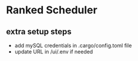 


# Ranked Scheduler


## extra setup steps
- add mySQL credentials in .cargo/config.toml file
- update URL in /ui/.env if needed  